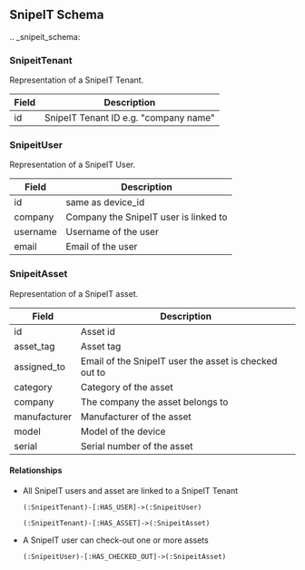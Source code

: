 ## SnipeIT Schema

.. _snipeit_schema:

### SnipeitTenant

Representation of a SnipeIT Tenant.

|Field | Description|
|-------|-------------|
|id | SnipeIT Tenant ID e.g. "company name"|

### SnipeitUser

Representation of a SnipeIT User.

|Field | Description|
|-------|-------------|
|id | same as device_id|
|company | Company the SnipeIT user is linked to|
|username | Username of the user |
|email | Email of the user |

### SnipeitAsset

Representation of a SnipeIT asset.

|Field | Description|
|-------|-------------|
|id | Asset id|
|asset_tag | Asset tag|
|assigned_to | Email of the SnipeIT user the asset is checked out to|
|category | Category of the asset |
|company | The company the asset belongs to |
|manufacturer | Manufacturer of the asset |
|model | Model of the device|
|serial | Serial number of the asset|

#### Relationships

- All SnipeIT users and asset are linked to a SnipeIT Tenant

    ```cypher
    (:SnipeitTenant)-[:HAS_USER]->(:SnipeitUser)
    ```

    ```cypher
    (:SnipeitTenant)-[:HAS_ASSET]->(:SnipeitAsset)
    ```

- A SnipeIT user can check-out one or more assets

    ```cypher
    (:SnipeitUser)-[:HAS_CHECKED_OUT]->(:SnipeitAsset)
    ```
